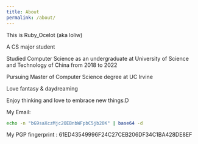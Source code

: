 ```yaml
---
title: About
permalink: /about/
---
```



This is Ruby_Ocelot (aka loliw)

A CS major student

Studied Computer Science as an undergraduate at University of Science and Technology of China from 2018 to 2022

Pursuing Master of Computer Science degree at UC Irvine

Love fantasy & daydreaming

Enjoy thinking and love to embrace new things:D

My Email:

```bash
echo -n "bG9saXczMjc2OEBnbWFpbC5jb20K" | base64 -d
```

My PGP fingerprint : 61ED43549996F24C27CEB206DF34C1BA428DE8EF
